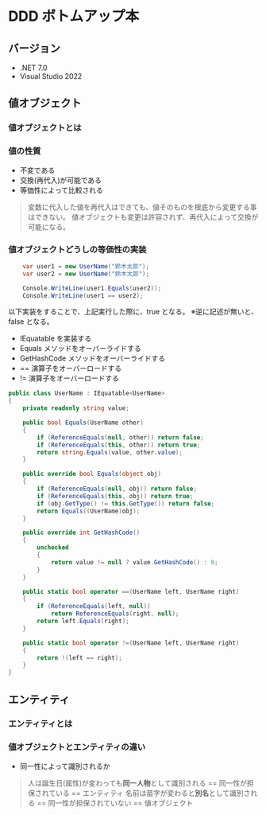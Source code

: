# DDD ボトムアップ本

## バージョン

-   .NET 7.0
-   Visual Studio 2022

## 値オブジェクト

### 値オブジェクトとは

### 値の性質

-   不変である
-   交換(再代入)が可能である
-   等価性によって比較される

> 変数に代入した値を再代入はできても、値そのものを根底から変更する事はできない。
> 値オブジェクトも変更は許容されず、再代入によって交換が可能になる。

### 値オブジェクトどうしの等価性の実装

```csharp
    var user1 = new UserName("鈴木太郎");
    var user2 = new UserName("鈴木太郎");

    Console.WriteLine(user1.Equals(user2));
    Console.WriteLine(user1 == user2);
```

以下実装をすることで、上記実行した際に、true となる。
※逆に記述が無いと、false となる。

-   IEquatable<T> を実装する
-   Equals メソッドをオーバーライドする
-   GetHashCode メソッドをオーバーライドする
-   == 演算子をオーバーロードする
-   != 演算子をオーバーロードする

```csharp
public class UserName : IEquatable<UserName>
{
    private readonly string value;

    public bool Equals(UserName other)
    {
        if (ReferenceEquals(null, other)) return false;
        if (ReferenceEquals(this, other)) return true;
        return string.Equals(value, other.value);
    }

    public override bool Equals(object obj)
    {
        if (ReferenceEquals(null, obj)) return false;
        if (ReferenceEquals(this, obj)) return true;
        if (obj.GetType() != this.GetType()) return false;
        return Equals((UserName)obj);
    }

    public override int GetHashCode()
    {
        unchecked
        {
            return value != null ? value.GetHashCode() : 0;
        }
    }

    public static bool operator ==(UserName left, UserName right)
    {
        if (ReferenceEquals(left, null))
            return ReferenceEquals(right, null);
        return left.Equals(right);
    }

    public static bool operator !=(UserName left, UserName right)
    {
        return !(left == right);
    }
}

```

## エンティティ

### エンティティとは

### 値オブジェクトとエンティティの違い

-   同一性によって識別されるか

> 人は誕生日(属性)が変わっても**同一人物**として識別される == 同一性が担保されている == エンティティ
> 名前は苗字が変わると**別名**として識別される == 同一性が担保されていない == 値オブジェクト
